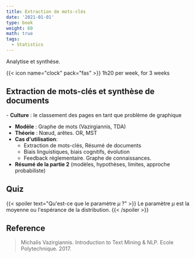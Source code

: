 ```yaml
---
title: Extraction de mots-clés
date: '2021-01-01'
type: book
weight: 60
math: true
tags:
  - Statistics
---
```


Analytise et synthése.

<!--more-->

{{< icon name="clock" pack="fas" >}} 1h20 per week, for 3 weeks

## Extraction de mots-clés et synthèse de documents
- **Culture** : le classement des pages en tant que problème de graphique
- **Modèle** : Graphe de mots (Vazirgiannis, TDA)
- **Théorie** : Nœud, arêtes. OR, MST
- **Cas d'utilisation**:
    - Extraction de mots-clés, Résumé de documents
    - Biais linguistiques, biais cognitifs, évolution
    - Feedback réglementaire. Graphe de connaissances.
- **Résumé de la partie 2** (modèles, hypothèses, limites, approche probabiliste)

## Quiz

{{< spoiler text="Qu'est-ce que le paramètre $\mu$ ?" >}}
Le paramètre $\mu$ est la moyenne ou l'espérance de la distribution.
{{< /spoiler >}}


## Reference

> Michalis Vazirgiannis. Introduction to Text Mining & NLP. Ecole Polytechnique. 2017.
